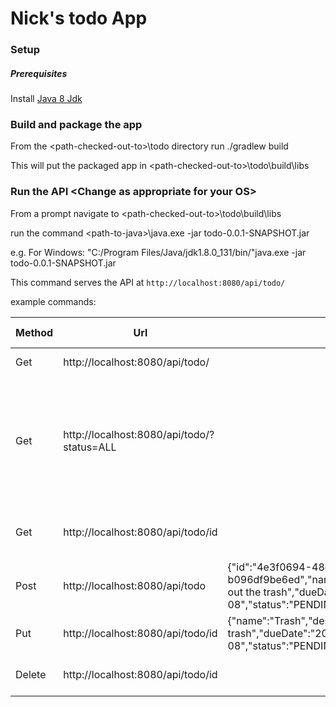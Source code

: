 # Nick's todo App

### Setup

##### Prerequisites

Install [Java 8 Jdk](http://www.oracle.com/technetwork/java/javase/downloads/jdk8-downloads-2133151.html)

### Build and package the app 
From the \<path-checked-out-to>\todo directory run ./gradlew build

This will put the packaged app in \<path-checked-out-to>\todo\build\libs

### Run the API \<Change as appropriate for your OS>

From a prompt navigate to \<path-checked-out-to>\todo\build\libs

run the command 
\<path-to-java>\java.exe -jar todo-0.0.1-SNAPSHOT.jar

e.g. For Windows:  "C:/Program Files/Java/jdk1.8.0_131/bin/"java.exe  -jar todo-0.0.1-SNAPSHOT.jar

This command serves the API at `http://localhost:8080/api/todo/`


example commands:


| Method |  Url                                       | Body                                                                                                                                    | What it does                                                             |
|--------|--------------------------------------------|-----------------------------------------------------------------------------------------------------------------------------------------|--------------------------------------------------------------------------|                                 
| Get    | http://localhost:8080/api/todo/            |                                                                                                                                         | return all todos                                                         |
| Get    | http://localhost:8080/api/todo/?status=ALL |                                                                                                                                         | return all todos with given status. Valid status are ALL, PENDING or DONE|
| Get    | http://localhost:8080/api/todo/id          |                                                                                                                                         | return the todo identified by \<id>                                      |
| Post   | http://localhost:8080/api/todo             |{"id":"4e3f0694-48d1-48f7-b997-b096df9be6ed","name":"Trash","description":"take out the trash","dueDate":"2018-07-08","status":"PENDING"}| create a todo                                                            |
| Put    | http://localhost:8080/api/todo/id          |{"name":"Trash","description":"Kids take out the trash","dueDate":"2018-07-08","status":"PENDING"}                                       | update todo with \<id>                                                   |
| Delete | http://localhost:8080/api/todo/id          |                                                                                                                                         | delete todo with \<id>                                                   |
